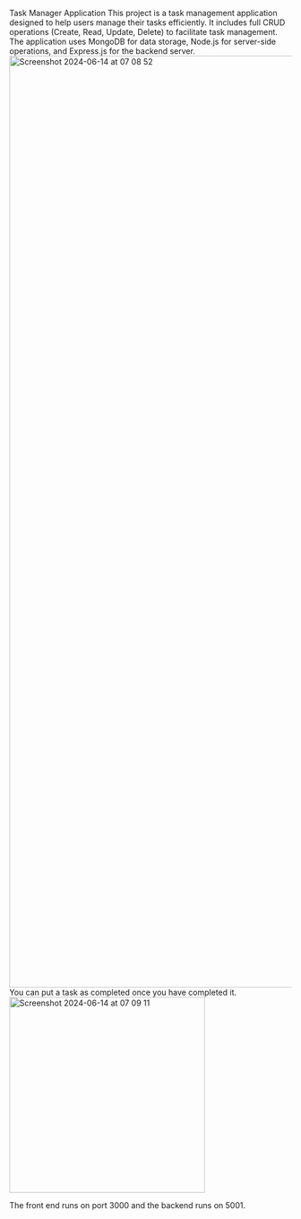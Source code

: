 Task Manager Application
This project is a task management application designed to help users manage their tasks efficiently.
It includes full CRUD operations (Create, Read, Update, Delete) to facilitate task management. 
The application uses MongoDB for data storage, Node.js for server-side operations, and Express.js for the backend server.
<img width="1662" alt="Screenshot 2024-06-14 at 07 08 52" src="https://github.com/D2S03/Task-Tracker-Solent-project/assets/94651035/c611e052-b935-4bcf-802f-0bbdf28cb200">
You can put a task as completed once you have completed it.
<img width="349" alt="Screenshot 2024-06-14 at 07 09 11" src="https://github.com/D2S03/Task-Tracker-Solent-project/assets/94651035/87f2a12b-472a-48e2-a7fe-152a64f1efa1">


The front end runs on port 3000 and the backend runs on 5001.
